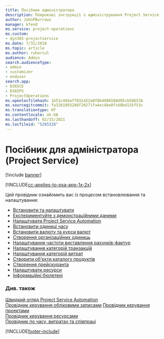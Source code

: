 ```yaml
---
title: Посібник адміністратора
description: Покрокові інструкції з адміністрування Project Service
author: JohnPBurrows
manager: kfend
ms.service: project-operations
ms.custom:
- dyn365-projectservice
ms.date: 7/31/2018
ms.topic: article
ms.author: ruhercul
audience: Admin
search.audienceType:
- admin
- customizer
- enduser
search.app:
- D365CE
- D365PS
- ProjectOperations
ms.openlocfilehash: 1b51c484aff032a52a0f0b4986588d95cb58653b
ms.sourcegitcommit: fa32b1893286f20271fa4ec4be8fc68bd135f53c
ms.translationtype: HT
ms.contentlocale: uk-UA
ms.lasthandoff: 02/15/2021
ms.locfileid: "5285328"
---
```

# <a name="administrator-guide-project-service"></a>Посібник для адміністратора (Project Service)

[!include [banner](../includes/psa-now-project-operations.md)]

[!INCLUDE[cc-applies-to-psa-app-1x-2x](../includes/cc-applies-to-psa-app-1x-2x.md)]

Цей провідник ознайомить вас із процесом встановлювання та налаштування:  
  
- [Встановити та налаштувати](install-customize.md)
- [Експериментуйте з демонстраційними даними](use-demo-data.md)
- [Налаштувати Project Service Automation](configure.md)
- [Встановити одиниці часу](set-up-time-units.md)
- [Встановити валюту та курси валют](set-up-currencies-exchange-rates.md)
- [Створення організаційних одиниць](create-organizational-units.md)
- [Налаштування частоти виставлення рахунків-фактур](set-up-invoice-frequencies.md)
- [Налаштування категорій транзакцій](configure-transaction-categories.md)
- [Налаштування категорій витрат](configure-expense-categories.md)
- [Створити об'єкти каталогу продуктів](create-product-catalog-items.md)
- [Створення прейскуранта](create-price-list.md)
- [Налаштувати ресурси](set-up-resources.md)
- [Інформаційні бюлетені](white-papers.md)
  
### <a name="see-also"></a>Див. також  
 [Швидкий огляд Project Service Automation](../psa/overview.md)    
 [Провідник керування обліковими записами](../psa/account-manager-guide.md) [Провідник керування проектами](../psa/project-manager-guide.md)   
 [Провідник керування ресурсами](../psa/resource-manager-guide.md)   
 [Провідник по часу, витратах та співпраці](../psa/time-expense-collaboration-guide.md)


[!INCLUDE[footer-include](../includes/footer-banner.md)]